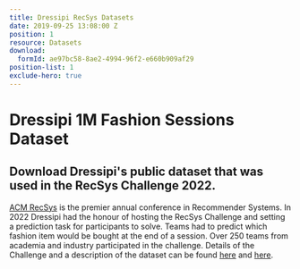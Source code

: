 ```yaml
---
title: Dressipi RecSys Datasets
date: 2019-09-25 13:08:00 Z
position: 1
resource: Datasets
download:
  formId: ae97bc58-8ae2-4994-96f2-e660b909af29
position-list: 1
exclude-hero: true
---
```


# Dressipi 1M Fashion Sessions Dataset

## Download Dressipi's public dataset that was used in the RecSys Challenge 2022.

[ACM RecSys](https://recsys.acm.org/) is the premier annual conference in Recommender Systems. In 2022 Dressipi had the honour of hosting the RecSys Challenge and setting a prediction task for participants to solve. Teams had to predict which fashion item would be bought at the end of a session. Over 250 teams from academia and industry participated in the challenge. Details of the Challenge and a description of the dataset can be found [here](http://www.recsyschallenge.com/2022/) and [here](http://www.recsyschallenge.com/2022/dataset.html).
